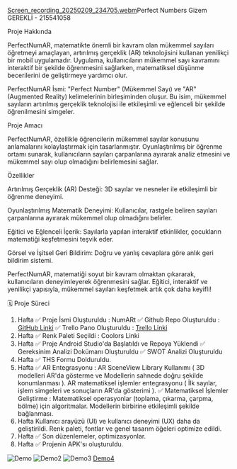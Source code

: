 [Screen_recording_20250209_234705.webm](https://github.com/user-attachments/assets/8025a567-1f75-4f63-89be-cdf2932193c8)Perfect Numbers
Gizem GEREKLİ - 215541058

Proje Hakkında

PerfectNumAR, matematikte önemli bir kavram olan mükemmel sayıları öğretmeyi amaçlayan, artırılmış gerçeklik (AR) teknolojisini kullanan yenilikçi bir mobil uygulamadır. Uygulama, kullanıcıların mükemmel sayı kavramını interaktif bir şekilde öğrenmesini sağlarken, matematiksel düşünme becerilerini de geliştirmeye yardımcı olur.

PerfectNumAR İsmi: "Perfect Number" (Mükemmel Sayı) ve "AR" (Augmented Reality) kelimelerinin birleşiminden oluşur. Bu isim, mükemmel sayıların artırılmış gerçeklik teknolojisi ile etkileşimli ve eğlenceli bir şekilde öğrenilmesini simgeler.

Proje Amacı

PerfectNumAR, özellikle öğrencilerin mükemmel sayılar konusunu anlamalarını kolaylaştırmak için tasarlanmıştır. Oyunlaştırılmış bir öğrenme ortamı sunarak, kullanıcıların sayıları çarpanlarına ayırarak analiz etmesini ve mükemmel sayı olup olmadığını belirlemesini sağlar.

Özellikler

Artırılmış Gerçeklik (AR) Desteği: 3D sayılar ve nesneler ile etkileşimli bir öğrenme deneyimi.

Oyunlaştırılmış Matematik Deneyimi: Kullanıcılar, rastgele beliren sayıları çarpanlarına ayırarak mükemmel olup olmadığını belirler.

Eğitici ve Eğlenceli İçerik: Sayılarla yapılan interaktif etkinlikler, çocukların matematiği keşfetmesini teşvik eder.

Görsel ve İşitsel Geri Bildirim: Doğru ve yanlış cevaplara göre anlık geri bildirim sistemi.

PerfectNumAR, matematiği soyut bir kavram olmaktan çıkararak, kullanıcıların deneyimleyerek öğrenmesini sağlar. Eğitici, interaktif ve yenilikçi yapısıyla, mükemmel sayıları keşfetmek artık çok daha keyifli!


🗓 Proje Süreci
1. Hafta
✅ Proje İsmi Oluşturuldu : NumARt
✅ Github Repo Oluşturuldu : [GitHub Linki](https://github.com/gizemgerekli/perfectnumbers)
✅ Trello Pano Oluşturuldu : [Trello Linki](https://trello.com/b/hgYkVfK9/perfectnumbers)
2. Hafta
✅ Renk Paleti Seçildi : Coolors Linki
3. Hafta
✅ Proje Android Studio'da Başlatıldı ve Repoya Yüklendi 
✅ Gereksinim Analizi Dokümanı Oluşturuldu
✅ SWOT Analizi Oluşturuldu
4. Hafta
✅ THS Formu Dolduruldu.
5. Hafta
✅ AR Entegrasyonu :
AR SceneView Library Kullanımı ( 3D modelleri AR'da gösterme ve Modellerin sahnede doğru şekilde konumlanması ).
AR matematiksel işlemler entegrasyonu ( İlk sayılar, işlem simgeleri ve sonuçların AR'da gösterimi ).
✅ Matematiksel İşlemler Geliştirme :
Matematiksel operasyonlar (toplama, çıkarma, çarpma, bölme) için algoritmalar.
Modellerin birbirine etkileşimli şekilde bağlanması.
6. Hafta
Kullanıcı arayüzü (UI) ve kullanıcı deneyimi (UX) daha da geliştirildi.
Renk paleti, fontlar ve genel tasarım öğeleri optimize edildi.
7. Hafta
✅ Son düzenlemeler, optimizasyonlar.
8. Hafta
✅ Projenin APK'sı oluşturuldu.

![Demo](https://github.com/user-attachments/assets/ab41781d-0ef9-44df-ae8a-2936df3ed74c)
![Demo2](https://github.com/user-attachments/assets/149e049d-e612-411f-9eca-c46acff57bd3)
![Demo3](https://github.com/user-attachments/assets/448d1fe1-a774-4719-a476-47a4eb8436be)
[Demo4](https://github.com/user-attachments/assets/6c89cc53-21c7-4acc-b08b-a216a847d655)






